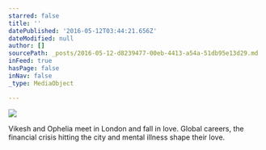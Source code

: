 ```yaml
---
starred: false
title: ''
datePublished: '2016-05-12T03:44:21.656Z'
dateModified: null
author: []
sourcePath: _posts/2016-05-12-d8239477-00eb-4413-a54a-51db95e13d29.md
inFeed: true
hasPage: false
inNav: false
_type: MediaObject

---
```

![](https://the-grid-user-content.s3-us-west-2.amazonaws.com/d42672e6-869f-4194-addc-e5c7ab6e223e.jpg)

Vikesh and Ophelia meet in London and fall in love. Global careers, the financial crisis hitting the city and mental illness shape their love.